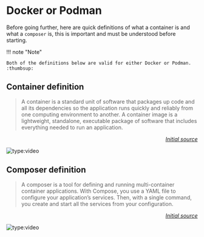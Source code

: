 # Docker or Podman

Before going further, here are quick definitions of what a container is and what a `composer` is, this is important and must be understood before starting.

!!! note "Note"

    Both of the definitions below are valid for either Docker or Podman. :thumbsup:

## Container definition

> A container is a standard unit of software that packages up code and all its dependencies so the application runs quickly and reliably from one computing environment to another. A container image is a lightweight, standalone, executable package of software that includes everything needed to run an application.

*<div align="right">[Initial source](https://www.docker.com/resources/what-container)</div>*

![type:video](https://www.youtube.com/embed/YFl2mCHdv24?si=z-bWBEPL5SKm2smo)

## Composer definition

> A composer is a tool for defining and running multi-container container applications. With Compose, you use a YAML file to configure your application’s services. Then, with a single command, you create and start all the services from your configuration.

*<div align="right">[Initial source](https://docs.docker.com/compose)</div>*

![type:video](https://www.youtube.com/embed/Qw9zlE3t8Ko?si=YQOHX_Anq8NmvMZd)
